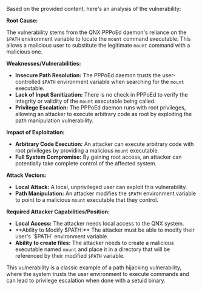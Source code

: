 Based on the provided content, here's an analysis of the vulnerability:

**Root Cause:**

The vulnerability stems from the QNX PPPoEd daemon's reliance on the `$PATH` environment variable to locate the `mount` command executable. This allows a malicious user to substitute the legitimate `mount` command with a malicious one.

**Weaknesses/Vulnerabilities:**

*   **Insecure Path Resolution:** The PPPoEd daemon trusts the user-controlled `$PATH` environment variable when searching for the `mount` executable.
*   **Lack of Input Sanitization:** There is no check in PPPoEd to verify the integrity or validity of the `mount` executable being called.
*   **Privilege Escalation:** The PPPoEd daemon runs with root privileges, allowing an attacker to execute arbitrary code as root by exploiting the path manipulation vulnerability.

**Impact of Exploitation:**

*   **Arbitrary Code Execution:** An attacker can execute arbitrary code with root privileges by providing a malicious `mount` executable.
*   **Full System Compromise:** By gaining root access, an attacker can potentially take complete control of the affected system.

**Attack Vectors:**

*   **Local Attack:** A local, unprivileged user can exploit this vulnerability.
*   **Path Manipulation:** An attacker modifies the `$PATH` environment variable to point to a malicious `mount` executable that they control.

**Required Attacker Capabilities/Position:**

*   **Local Access:** The attacker needs local access to the QNX system.
*   **Ability to Modify $PATH:** The attacker must be able to modify their user's `$PATH` environment variable.
*   **Ability to create files:** The attacker needs to create a malicious executable named `mount` and place it in a directory that will be referenced by their modified `$PATH` variable.

This vulnerability is a classic example of a path hijacking vulnerability, where the system trusts the user environment to execute commands and can lead to privilege escalation when done with a setuid binary.